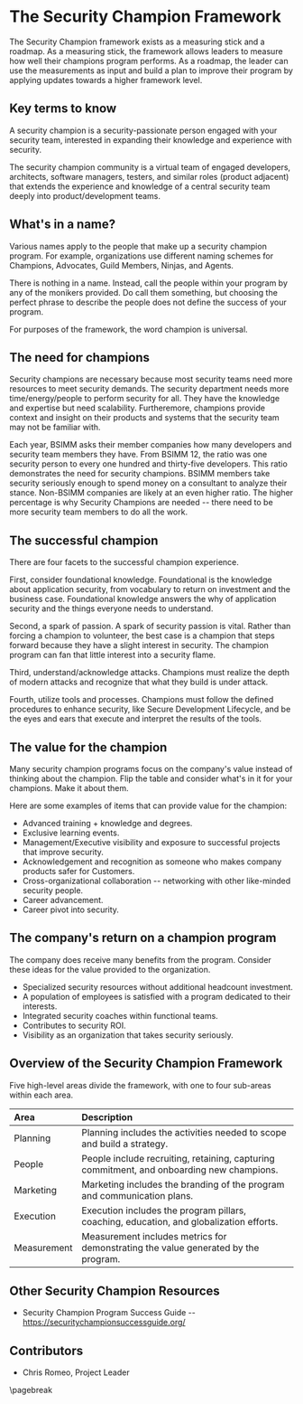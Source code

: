 # The Security Champion Framework

The Security Champion framework exists as a measuring stick and a roadmap. As a measuring stick, the framework allows leaders to measure how well their champions program performs. As a roadmap, the leader can use the measurements as input and build a plan to improve their program by applying updates towards a higher framework level.

## Key terms to know

A security champion is a security-passionate person engaged with your security team, interested in expanding their knowledge and experience with security.

The security champion community is a virtual team of engaged developers, architects, software managers, testers, and similar roles (product adjacent) that extends the experience and knowledge of a central security team deeply into product/development teams.

## What's in a name?

Various names apply to the people that make up a security champion program. For example, organizations use different naming schemes for Champions, Advocates, Guild Members, Ninjas, and Agents.

There is nothing in a name. Instead, call the people within your program by any of the monikers provided. Do call them something, but choosing the perfect phrase to describe the people does not define the success of your program.

For purposes of the framework, the word champion is universal. 

## The need for champions

Security champions are necessary because most security teams need more resources to meet security demands. The security department needs more time/energy/people to perform security for all. They have the knowledge and expertise but need scalability. Furtheremore, champions provide context and insight on their products and systems that the security team may not be familiar with.

Each year, BSIMM asks their member companies how many developers and security team members they have. From BSIMM 12, the ratio was one security person to every one hundred and thirty-five developers. This ratio demonstrates the need for security champions. BSIMM members take security seriously enough to spend money on a consultant to analyze their stance. Non-BSIMM companies are likely at an even higher ratio. The higher percentage is why Security Champions are needed -- there need to be more security team members to do all the work.

## The successful champion

There are four facets to the successful champion experience.

First, consider foundational knowledge. Foundational is the knowledge about application security, from vocabulary to return on investment and the business case. Foundational knowledge answers the why of application security and the things everyone needs to understand.

Second, a spark of passion. A spark of security passion is vital. Rather than forcing a champion to volunteer, the best case is a champion that steps forward because they have a slight interest in security. The champion program can fan that little interest into a security flame.

Third, understand/acknowledge attacks. Champions must realize the depth of modern attacks and recognize that what they build is under attack.

Fourth, utilize tools and processes. Champions must follow the defined procedures to enhance security, like Secure Development Lifecycle, and be the eyes and ears that execute and interpret the results of the tools.

## The value for the champion

Many security champion programs focus on the company's value instead of thinking about the champion. Flip the table and consider what's in it for your champions. Make it about them.

Here are some examples of items that can provide value for the champion:

* Advanced training + knowledge and degrees.
* Exclusive learning events.
* Management/Executive visibility and exposure to successful projects that improve security.
* Acknowledgement and recognition as someone who makes company products safer for Customers.
* Cross-organizational collaboration -- networking with other like-minded security people.
* Career advancement.
* Career pivot into security.

## The company's return on a champion program

The company does receive many benefits from the program. Consider these ideas for the value provided to the organization.

* Specialized security resources without additional headcount investment.
* A population of employees is satisfied with a program dedicated to their interests.
* Integrated security coaches within functional teams.
* Contributes to security ROI.
* Visibility as an organization that takes security seriously.

## Overview of the Security Champion Framework

Five high-level areas divide the framework, with one to four sub-areas within each area.

| Area | Description |
|:---|:---|
| Planning | Planning includes the activities needed to scope and build a strategy. |
| People | People include recruiting, retaining, capturing commitment, and onboarding new champions. |
| Marketing | Marketing includes the branding of the program and communication plans. |
| Execution | Execution includes the program pillars, coaching, education, and globalization efforts. |
| Measurement | Measurement includes metrics for demonstrating the value generated by the program. |

## Other Security Champion Resources

* Security Champion Program Success Guide -- https://securitychampionsuccessguide.org/

## Contributors

* Chris Romeo, Project Leader

\pagebreak

